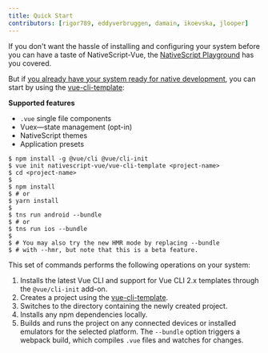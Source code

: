 ```yaml
---
title: Quick Start
contributors: [rigor789, eddyverbruggen, damain, ikoevska, jlooper]
---
```


If you don't want the hassle of installing and configuring your system before you can have a taste of NativeScript-Vue, the [NativeScript Playground](/en/docs/getting-started/playground-tutorial) has you covered.

But if [you already have your system ready for native development](/en/docs/getting-started/installation), you can start by using the [vue-cli-template](https://github.com/nativescript-vue/vue-cli-template):

**Supported features**

-   `.vue` single file components
-   Vuex&mdash;state management (opt-in)
-   NativeScript themes
-   Application presets

```shell
$ npm install -g @vue/cli @vue/cli-init
$ vue init nativescript-vue/vue-cli-template <project-name>
$ cd <project-name>
$
$ npm install
$ # or
$ yarn install
$
$ tns run android --bundle
$ # or
$ tns run ios --bundle
$
$ # You may also try the new HMR mode by replacing --bundle
$ # with --hmr, but note that this is a beta feature.
```

This set of commands performs the following operations on your system:

1. Installs the latest Vue CLI and support for Vue CLI 2.x templates through the `@vue/cli-init` add-on.
2. Creates a project using the [vue-cli-template](https://github.com/nativescript-vue/vue-cli-template).
3. Switches to the directory containing the newly created project.
4. Installs any npm dependencies locally.
5. Builds and runs the project on any connected devices or installed emulators for the selected platform. The `--bundle` option triggers a webpack build, which compiles `.vue` files and watches for changes.
